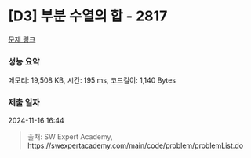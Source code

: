# [D3] 부분 수열의 합 - 2817 

[문제 링크](https://swexpertacademy.com/main/code/problem/problemDetail.do?contestProbId=AV7IzvG6EksDFAXB) 

### 성능 요약

메모리: 19,508 KB, 시간: 195 ms, 코드길이: 1,140 Bytes

### 제출 일자

2024-11-16 16:44



> 출처: SW Expert Academy, https://swexpertacademy.com/main/code/problem/problemList.do